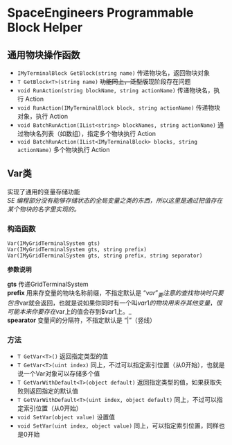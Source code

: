# SpaceEngineers Programmable Block Helper
  
  
## 通用物块操作函数  

* `IMyTerminalBlock GetBlock(string name)` 传递物块名，返回物块对象  
* `T GetBlock<T>(string name)` ~~功能同上，泛型版~~现阶段存在问题  
* `void RunAction(string blockName, string actionName)` 传递物块名，执行 Action  
* `void RunAction(IMyTerminalBlock block, string actionName)` 传递物块对象，执行 Action  
* `void BatchRunAction(IList<string> blockNames, string actionName)` 通过物块名列表（如数组），指定多个物块执行 Action  
* `void BatchRunAction(IList<IMyTerminalBlock> blocks, string actionName)` 多个物块执行 Action  
  
  
  
## Var类  

实现了通用的变量存储功能  
_SE 编程部分没有能够存储状态的全局变量之类的东西，所以这里是通过把值存在某个物块的名字里实现的。_  
  
  
### 构造函数  
  
```
Var(IMyGridTerminalSystem gts)  
Var(IMyGridTerminalSystem gts, string prefix)  
Var(IMyGridTerminalSystem gts, string prefix, string separator)  
```
  
**参数说明**
  
 **gts** 传递GridTerminalSystem  
 **prefix** 用来存变量的物块名称前缀，不指定默认是 “$var”  
 _要注意的查找物块时只要包含$var就会返回，也就是说如果你同时有一个叫$var1的物块用来存其他变量，很可能本来你要存在$var上的值会存到$var1上。_  
 **spearator** 变量间的分隔符，不指定默认是 “|”（竖线）  
  
  
### 方法
* `T GetVar<T>()` 返回指定类型的值  
* `T GetVar<T>(uint index)` 同上，不过可以指定索引位置（从0开始），也就是说一个Var对象可以存储多个值  
* `T GetVarWithDefault<T>(object default)` 返回指定类型的值，如果获取失败则返回指定的默认值
* `T GetVarWithDefault<T>(uint index, object default)` 同上，不过可以指定索引位置（从0开始）
* `void SetVar(object value)` 设置值  
* `void SetVar(uint index, object value)` 同上，可以指定索引位置，同样也是0开始  
